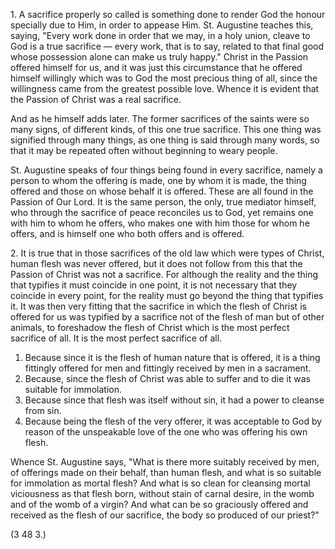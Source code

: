 
1\. A sacrifice properly so called is something done to render God the honour specially due to Him, in order to appease Him. St. Augustine teaches this, saying, "Every work done in order that we may, in a holy union, cleave to God is a true sacrifice — every work, that is to say, related to that final good whose possession alone can make us truly happy." Christ in the Passion offered himself for us, and it was just this circumstance that he offered himself willingly which was to God the most precious thing of all, since the willingness came from the greatest possible love. Whence it is evident that the Passion of Christ was a real sacrifice.

And as he himself adds later. The former sacrifices of the saints were so many signs, of different kinds, of this one true sacrifice. This one thing was signified through many things, as one thing is said through many words, so that it may be repeated often without beginning to weary people.

St. Augustine speaks of four things being found in every sacrifice, namely a person to whom the offering is made, one by whom it is made, the thing offered and those on whose behalf it is offered. These are all found in the Passion of Our Lord. It is the same person, the only, true mediator himself, who through the sacrifice of peace reconciles us to God, yet remains one with him to whom he offers, who makes one with him those for whom he offers, and is himself one who both offers and is offered.

2\. It is true that in those sacrifices of the old law which were types of Christ, human flesh was never offered, but it does not follow from this that the Passion of Christ was not a sacrifice. For although the reality and the thing that typifies it must coincide in one point, it is not necessary that they coincide in every point, for the reality must go beyond the thing that typifies it. It was then very fitting that the sacrifice in which the flesh of Christ is offered for us was typified by a sacrifice not of the flesh of man but of other animals, to foreshadow the flesh of Christ which is the most perfect sacrifice of all. It is the most perfect sacrifice of all.

1. Because since it is the flesh of human nature that is offered, it is a thing fittingly offered for men and fittingly received by men in a sacrament.
2. Because, since the flesh of Christ was able to suffer and to die it was suitable for immolation.
3. Because since that flesh was itself without sin, it had a power to cleanse from sin.
4. Because being the flesh of the very offerer, it was acceptable to God by reason of the unspeakable love of the one who was offering his own flesh.

Whence St. Augustine says, "What is there more suitably received by men, of offerings made on their behalf, than human flesh, and what is so suitable for immolation as mortal flesh? And what is so clean for cleansing mortal viciousness as that flesh born, without stain of carnal desire, in the womb and of the womb of a virgin? And what can be so graciously offered and received as the flesh of our sacrifice, the body so produced of our priest?"

(3 48 3.)

